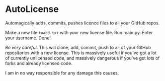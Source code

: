 # AutoLicense
Automagically adds, commits, pushes licence files to all your GitHub repos.


Make a new file `toadd.txt` with your new license file. Run main.py. Enter your username. Done!

*Be very careful*. This will clone, add, commit, push to all of your GitHub repositories with a new license. This is massively useful if you've got a lot of currently unlicensed code, and massively dangerous if you've got lots of forks and already licensed code.

I am in no way responsible for any damage this causes.
